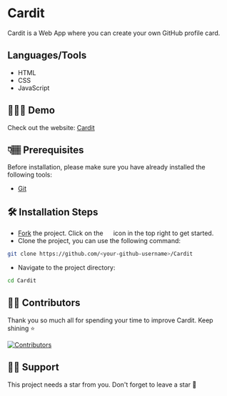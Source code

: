 # Cardit

Cardit is a Web App where you can create your own GitHub profile card.

## Languages/Tools

- HTML
- CSS
- JavaScript

## 👩🏽‍💻 Demo

Check out the website: [Cardit](https://cardit.vercel.app)

## 👇🏽 Prerequisites

Before installation, please make sure you have already installed the following tools:

- [Git](https://git-scm.com/downloads)

## 🛠️ Installation Steps

- [Fork](https://github.com/pushkaraj2007/Cardit/fork) the project. Click on the <a href="https://github.com/pushkaraj2007/Cardit/fork"><img src="https://i.imgur.com/G4z1kEe.png" height="15" width="15"></a> icon in the top right to get started.
- Clone the project, you can use the following command:

```bash
git clone https://github.com/<your-github-username>/Cardit
```

- Navigate to the project directory:

```bash
cd Cardit
```

## 💪🏽 Contributors

Thank you so much all for spending your time to improve Cardit. Keep shining ⭐

[![Contributors](https://contrib.rocks/image?repo=pushkaraj2007/cardit)](https://github.com/pushkaraj2007/cardit/graphs/contributors)

## 🙏🏽 Support

This project needs a star️ from you. Don't forget to leave a star 🌟
